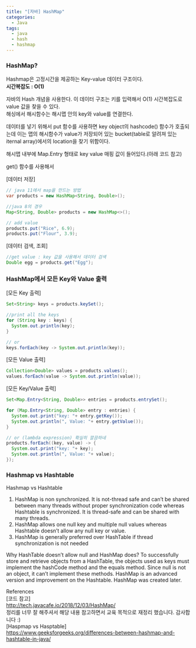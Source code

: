 ```yaml
---
title: "[자바] HashMap"
categories:
  - Java
tags:
  - java
  - hash
  - hashmap
---
```

  
  
### HashMap?  

Hashmap은 고정시간을 제공하는 Key-value 데이터 구조이다.  
**시간복잡도 : O(1)**  

자바의 Hash 개념을 사용한다. 이 데이터 구조는 키를 입력해서 O(1) 시간복잡도로 value 값을 찾을 수 있다.  
해싱에서 해시함수는 해시맵 안의 key와 value를 연결한다.  

데이터를 넣기 위해서 put 함수를 사용하면 key object의 hashcode() 함수가 호출되는데 이는 맵의 해시함수가 value가 저장되어 있는 bucket(table로 알려져 있는 iternal array)에서의 location을 찾기 위함이다.    

해시맵 내부에 Map.Entry 형태로 key value 매핑 값이 들어있다.(아래 코드 참고)  

get() 함수를 사용해서 



[데이터 저장]  
~~~ java
// java 11에서 map을 만드는 방법
var products = new HashMap<String, Double>();

//java 8의 경우
Map<String, Double> products = new HashMap<>();

// add value
products.put("Rice", 6.9);
products.put("Flour", 3.9);
~~~
  
[데이터 검색, 조회]  
~~~ java
//get value : key 값을 사용해서 데이터 검색
Double egg = products.get("Egg");
~~~

### HashMap에서 모든 Key와 Value 출력  
[모든 Key 출력]  
~~~ Java
Set<String> keys = products.keySet();

//print all the keys 
for (String key : keys) {
  System.out.println(key);
}

// or
keys.forEach(key -> System.out.println(key));
~~~  

[모든 Value 출력]  
~~~ java  
Collection<Double> values = products.values();
values.forEach(value -> System.out.println(value));
~~~  

[모든 Key/Value 출력]  
~~~ java
Set<Map.Entry<String, Double>> entries = products.entrySet();

for (Map.Entry<String, Double> entry : entries) {
  System.out.print("key: "+ entry.getKey());
  System.out.println(", Value: "+ entry.getValue());
}

// or (lambda expression) 확실히 깔끔하네
products.forEach((key, value) -> {
  System.out.print("key: "+ key);
  System.out.println(", Value: "+ value);
});
~~~

### Hashmap vs Hashtable  

Hashmap vs Hashtable
1. HashMap is non synchronized. It is not-thread safe and can’t be shared between many threads without proper synchronization code whereas Hashtable is synchronized. It is thread-safe and can be shared with many threads.  
2. HashMap allows one null key and multiple null values whereas Hashtable doesn’t allow any null key or value.  
3. HashMap is generally preferred over HashTable if thread synchronization is not needed  

Why HashTable doesn’t allow null and HashMap does?
To successfully store and retrieve objects from a HashTable, the objects used as keys must implement the hashCode method and the equals method. Since null is not an object, it can’t implement these methods. HashMap is an advanced version and improvement on the Hashtable. HashMap was created later.


References  
[코드 참고]  
http://tech.javacafe.io/2018/12/03/HashMap/  
정리를 너무 잘 해주셔서 해당 내용 참고하면서 교육 목적으로 재정리 했습니다. 감사합니다 :)  
[Haspmap vs Hasptable]  
https://www.geeksforgeeks.org/differences-between-hashmap-and-hashtable-in-java/  


